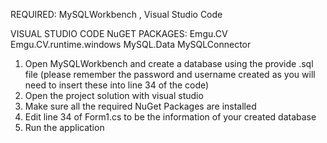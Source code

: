 REQUIRED: MySQLWorkbench , Visual Studio Code

VISUAL STUDIO CODE NuGET PACKAGES:
    Emgu.CV
    Emgu.CV.runtime.windows
    MySQL.Data
    MySQLConnector

1) Open MySQLWorkbench and create a database using the provide .sql file (please remember the password and username created as you will need to insert these into line 34 of the code)
2) Open the project solution with visual studio
3) Make sure all the required NuGet Packages are installed
4) Edit line 34 of Form1.cs to be the information of your created database
5) Run the application